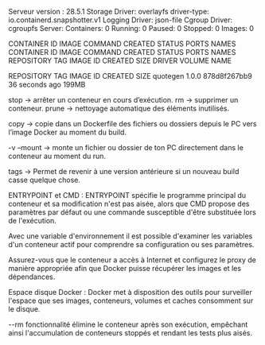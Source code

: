 Serveur version : 28.5.1
Storage Driver: overlayfs
  driver-type: io.containerd.snapshotter.v1
 Logging Driver: json-file
 Cgroup Driver: cgroupfs
Server:
 Containers: 0
  Running: 0
  Paused: 0
  Stopped: 0
 Images: 0

CONTAINER ID   IMAGE     COMMAND   CREATED   STATUS    PORTS     NAMES
CONTAINER ID   IMAGE     COMMAND   CREATED   STATUS    PORTS     NAMES
REPOSITORY   TAG       IMAGE ID   CREATED   SIZE
DRIVER    VOLUME NAME

REPOSITORY   TAG       IMAGE ID       CREATED          SIZE
quotegen     1.0.0     878d8f267bb9   36 seconds ago   199MB

stop -> arrêter un conteneur en cours d’exécution.
rm -> supprimer un conteneur.
prune -> nettoyage automatique des éléments inutilisés.

copy -> copie dans un Dockerfile des fichiers ou dossiers depuis le PC vers l’image Docker au moment du build.

-v –mount -> monte un fichier ou dossier de ton PC directement dans le conteneur au moment du run.

tags -> Permet de revenir à une version antérieure si un nouveau build casse quelque chose.

ENTRYPOINT et CMD : ENTRYPOINT spécifie le programme principal du conteneur et sa modification n'est pas aisée, alors que CMD propose des paramètres par défaut ou une commande susceptible d'être substituée lors de l'exécution.

Avec une variable d'environnement il est possible d'examiner les variables d'un conteneur actif pour comprendre sa configuration ou ses paramètres.

Assurez-vous que le conteneur a accès à Internet et configurez le proxy de manière appropriée afin que Docker puisse récupérer les images et les dépendances.

Espace disque Docker : Docker met à disposition des outils pour surveiller l'espace que ses images, conteneurs, volumes et caches consomment sur le disque.

--rm fonctionnalité élimine le conteneur après son exécution, empêchant ainsi l'accumulation de conteneurs stoppés et rendant les tests plus aisés.







